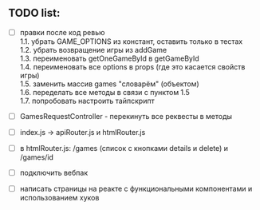 ## TODO list:
- [ ] правки после код ревью  
1.1. убрать GAME_OPTIONS из констант, оставить только в тестах  
1.2. убрать возвращение игры из addGame  
1.3. переименовать getOneGameById в getGameById  
1.4. переименовать все options в props (где это касается свойств игры)  
1.5. заменить массив games "словарём" (объектом)  
1.6. переделать все методы в связи с пунктом 1.5  
1.7. попробовать настроить тайпскрипт  

- [ ] GamesRequestController - перекинуть все реквесты в методы  
- [ ] index.js -> apiRouter.js и htmlRouter.js  
- [ ] в htmlRouter.js: /games (список с кнопками details и delete) и /games/id  
- [ ] подключить вебпак  
- [ ] написать страницы на реакте с функциональными компонентами и использованием хуков  

